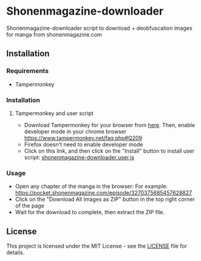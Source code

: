 # Shonenmagazine-downloader

Shonenmagazine-downloader script to download + deobfuscation images for manga from shonenmagazine.com

## Installation

### Requirements

- Tampermonkey

### Installation

1. Tampermonkey and user script

   - Download Tampermonkey for your browser from [here](https://www.tampermonkey.net/). Then, enable developer mode in your chrome browser https://www.tampermonkey.net/faq.php#Q209
   - Firefox doesn't need to enable developer mode
   - Click on this link, and then click on the "Install" button to install user script:
     [shonenmagazine-downloader.user.js](https://raw.githubusercontent.com/boydaihungst/shonenmagazine-downloader/refs/heads/master/shonenmagazine-downloader.user.js)

### Usage

- Open any chapter of the manga in the browser: For example: https://pocket.shonenmagazine.com/episode/3270375685457628827
- Click on the "Download All Images as ZIP" button in the top right corner of the page
- Wait for the download to complete, then extract the ZIP file.

## License

This project is licensed under the MIT License - see the [LICENSE](LICENSE) file for details.

```

```
